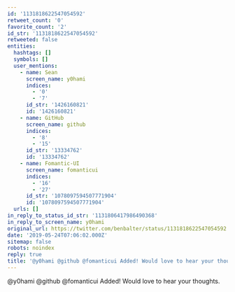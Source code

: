 ```yaml
---
id: '1131818622547054592'
retweet_count: '0'
favorite_count: '2'
id_str: '1131818622547054592'
retweeted: false
entities:
  hashtags: []
  symbols: []
  user_mentions:
    - name: Sean
      screen_name: y0hami
      indices:
        - '0'
        - '7'
      id_str: '1426160821'
      id: '1426160821'
    - name: GitHub
      screen_name: github
      indices:
        - '8'
        - '15'
      id_str: '13334762'
      id: '13334762'
    - name: Fomantic-UI
      screen_name: fomanticui
      indices:
        - '16'
        - '27'
      id_str: '1078097594507771904'
      id: '1078097594507771904'
  urls: []
in_reply_to_status_id_str: '1131806417986490368'
in_reply_to_screen_name: y0hami
original_url: https://twitter.com/benbalter/status/1131818622547054592
date: '2019-05-24T07:06:02.000Z'
sitemap: false
robots: noindex
reply: true
title: '@y0hami @github @fomanticui Added! Would love to hear your thoughts.'
---
```


@y0hami @github @fomanticui Added! Would love to hear your thoughts.